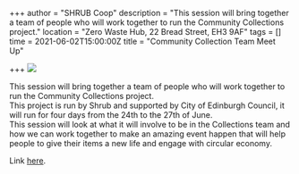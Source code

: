 +++
author = "SHRUB Coop"
description = "This session will bring together a team of people who will work together to run the Community Collections project."
location = "Zero Waste Hub, 22 Bread Street, EH3 9AF"
tags = []
time = 2021-06-02T15:00:00Z
title = "Community Collection Team Meet Up"

+++
![](https://res.cloudinary.com/shrub-co-op/image/upload/v1621282949/shrubcoop.org/media/collections_p9dkxp.jpg)

This session will bring together a team of people who will work together to run the Community Collections project.  
This project is run by Shrub and supported by City of Edinburgh Council, it will run for four days from the 24th to the 27th of June.  
This session will look at what it will involve to be in the Collections team and how we can work together to make an amazing event happen that will help people to give their items a new life and engage with circular economy.

Link [here](https://us02web.zoom.us/j/87415399320?fbclid=IwAR3uCPWuhEbWayOnpVYbVkaDU51IiHarWRWBJNprBclyTQjrjJVXzbq-xvo#success). 